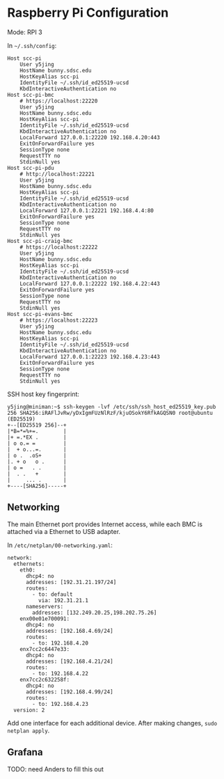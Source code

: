 # Raspberry Pi Configuration

Mode: RPI 3

In `~/.ssh/config`:
```
Host scc-pi
	User y5jing
	HostName bunny.sdsc.edu
	HostKeyAlias scc-pi
	IdentityFile ~/.ssh/id_ed25519-ucsd
	KbdInteractiveAuthentication no
Host scc-pi-bmc
	# https://localhost:22220
	User y5jing
	HostName bunny.sdsc.edu
	HostKeyAlias scc-pi
	IdentityFile ~/.ssh/id_ed25519-ucsd
	KbdInteractiveAuthentication no
	LocalForward 127.0.0.1:22220 192.168.4.20:443
	ExitOnForwardFailure yes
	SessionType none
	RequestTTY no
	StdinNull yes
Host scc-pi-pdu
	# http://localhost:22221
	User y5jing
	HostName bunny.sdsc.edu
	HostKeyAlias scc-pi
	IdentityFile ~/.ssh/id_ed25519-ucsd
	KbdInteractiveAuthentication no
	LocalForward 127.0.0.1:22221 192.168.4.4:80
	ExitOnForwardFailure yes
	SessionType none
	RequestTTY no
	StdinNull yes
Host scc-pi-craig-bmc
	# https://localhost:22222
	User y5jing
	HostName bunny.sdsc.edu
	HostKeyAlias scc-pi
	IdentityFile ~/.ssh/id_ed25519-ucsd
	KbdInteractiveAuthentication no
	LocalForward 127.0.0.1:22222 192.168.4.22:443
	ExitOnForwardFailure yes
	SessionType none
	RequestTTY no
	StdinNull yes
Host scc-pi-evans-bmc
	# https://localhost:22223
	User y5jing
	HostName bunny.sdsc.edu
	HostKeyAlias scc-pi
	IdentityFile ~/.ssh/id_ed25519-ucsd
	KbdInteractiveAuthentication no
	LocalForward 127.0.0.1:22223 192.168.4.23:443
	ExitOnForwardFailure yes
	SessionType none
	RequestTTY no
	StdinNull yes
```

SSH host key fingerprint:
```
y5jing@miniman:~$ ssh-keygen -lvf /etc/ssh/ssh_host_ed25519_key.pub
256 SHA256:iRAFlJvRw/yDxIgmFUzNlRzF/kjuOSokY6RfkAGQSN0 root@ubuntu (ED25519)
+--[ED25519 256]--+
|*B=*=%+=.        |
|+ =.*EX .        |
| o o.= =         |
|  + o...=.       |
| o .  .oS+       |
|. + o   o .      |
| o =   . .       |
|  . .   +        |
|     ... .       |
+----[SHA256]-----+
```

## Networking

The main Ethernet port provides Internet access, while each BMC is attached via a Ethernet to USB adapter.

In `/etc/netplan/00-networking.yaml`:
```
network:
  ethernets:
    eth0:
      dhcp4: no
      addresses: [192.31.21.197/24]
      routes:
        - to: default
          via: 192.31.21.1
      nameservers:
        addresses: [132.249.20.25,198.202.75.26]
    enx00e01e700091:
      dhcp4: no
      addresses: [192.168.4.69/24]
      routes:
        - to: 192.168.4.20
    enx7cc2c6447e33:
      dhcp4: no
      addresses: [192.168.4.21/24]
      routes:
        - to: 192.168.4.22
    enx7cc2c632258f:
      dhcp4: no
      addresses: [192.168.4.99/24]
      routes:
        - to: 192.168.4.23
  version: 2
```
Add one interface for each additional device.  After making changes, `sudo netplan apply`.

## Grafana

TODO: need Anders to fill this out
